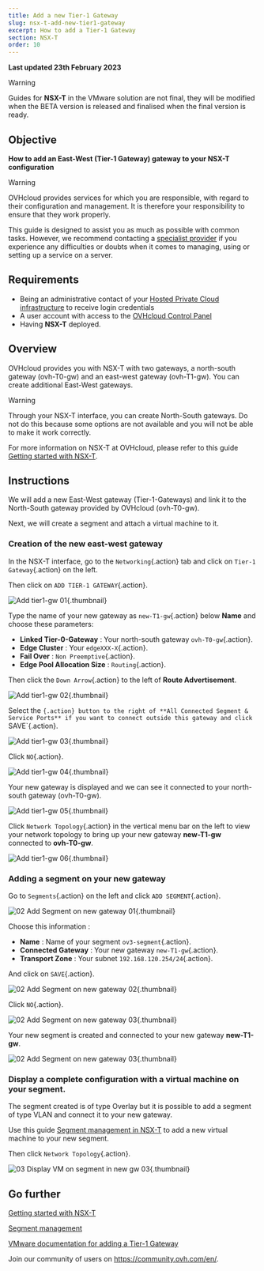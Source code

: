 ```yaml
---
title: Add a new Tier-1 Gateway
slug: nsx-t-add-new-tier1-gateway
excerpt: How to add a Tier-1 Gateway
section: NSX-T
order: 10
---
```


**Last updated 23th February 2023**

> [!warning]
> Guides for **NSX-T** in the VMware solution are not final, they will be modified when the BETA version is released and finalised when the final version is ready.
>

## Objective

**How to add an East-West (Tier-1 Gateway) gateway to your NSX-T configuration**

> [!warning]
> OVHcloud provides services for which you are responsible, with regard to their configuration and management. It is therefore your responsibility to ensure that they work properly.
>
> This guide is designed to assist you as much as possible with common tasks. However, we recommend contacting a [specialist provider](https://partner.ovhcloud.com/en-gb/) if you experience any difficulties or doubts when it comes to managing, using or setting up a service on a server.
>

## Requirements

- Being an administrative contact of your [Hosted Private Cloud infrastructure](https://www.ovhcloud.com/en-gb/enterprise/products/hosted-private-cloud/) to receive login credentials
- A user account with access to the [OVHcloud Control Panel](https://www.ovh.com/auth/?action=gotomanager&from=https://www.ovh.co.uk/&ovhSubsidiary=GB)
- Having **NSX-T** deployed.

## Overview

OVHcloud provides you with NSX-T with two gateways, a north-south gateway (ovh-T0-gw) and an east-west gateway (ovh-T1-gw). You can create additional East-West gateways.

> [!warning]
> Through your NSX-T interface, you can create North-South gateways. Do not do this because some options are not available and you will not be able to make it work correctly.

For more information on NSX-T at OVHcloud, please refer to this guide [Getting started with NSX-T](https://docs.ovh.com/fr/private-cloud/nsx-t-first-steps/).

## Instructions

We will add a new East-West gateway (Tier-1-Gateways) and link it to the North-South gateway provided by OVHcloud (ovh-T0-gw).

Next, we will create a segment and attach a virtual machine to it.

### Creation of the new east-west gateway

In the NSX-T interface, go to the `Networking`{.action} tab and click on `Tier-1 Gateway`{.action} on the left.

Then click on `ADD TIER-1 GATEWAY`{.action}.

![Add tier1-gw 01](images/01-add-tier1-gw01.png){.thumbnail}

Type the name of your new gateway as `new-T1-gw`{.action} below **Name** and choose these parameters:

* **Linked Tier-0-Gateway** : Your north-south gateway `ovh-T0-gw`{.action}.
* **Edge Cluster** : Your `edgeXXX-X`{.action}.
* **Fail Over** : `Non Preemptive`{.action}.
* **Edge Pool Allocation Size** : `Routing`{.action}.

Then click the `Down Arrow`{.action} to the left of **Route Advertisement**.

![Add tier1-gw 02](images/01-add-tier1-gw02.png){.thumbnail}

Select the `{.action} button to the right of **All Connected Segment & Service Ports** if you want to connect outside this gateway and click `SAVE`{.action}.

![Add tier1-gw 03](images/01-add-tier1-gw03.png){.thumbnail}

Click `NO`{.action}.

![Add tier1-gw 04](images/01-add-tier1-gw04.png){.thumbnail}

Your new gateway is displayed and we can see it connected to your north-south gateway (ovh-T0-gw).

![Add tier1-gw 05](images/01-add-tier1-gw05.png){.thumbnail}

Click `Network Topology`{.action} in the vertical menu bar on the left to view your network topology to bring up your new gateway **new-T1-gw** connected to **ovh-T0-gw**.

![Add tier1-gw 06](images/01-add-tier1-gw06.png){.thumbnail}

### Adding a segment on your new gateway

Go to `Segments`{.action} on the left and click `ADD SEGMENT`{.action}.

![02 Add Segment on new gateway 01](images/02-add-segment-on-new-gw01.png){.thumbnail}

Choose this information : 

* **Name** : Name of your segment `ov3-segment`{.action}.
* **Connected Gateway** : Your new gateway `new-T1-gw`{.action}.
* **Transport Zone** : Your subnet `192.168.120.254/24`{.action}.

And click on `SAVE`{.action}.

![02 Add Segment on new gateway 02](images/02-add-segment-on-new-gw02.png){.thumbnail}

Click `NO`{.action}.

![02 Add Segment on new gateway 03](images/02-add-segment-on-new-gw03.png){.thumbnail}

Your new segment is created and connected to your new gateway **new-T1-gw**. 

![02 Add Segment on new gateway 03](images/02-add-segment-on-new-gw03.png){.thumbnail}

### Display a complete configuration with a virtual machine on your segment.

The segment created is of type Overlay but it is possible to add a segment of type VLAN and connect it to your new gateway.

Use this guide [Segment management in NSX-T](https://docs.ovh.com/fr/nsx-t-segment-management/) to add a new virtual machine to your new segment.

Then click `Network Topology`{.action}.

![03 Display VM on segment in new gw 03](images/03-display-vm-on-segment-in-new-gw01.png){.thumbnail}

## Go further <a name="gofurther"></a>

[Getting started with NSX-T](https://docs.ovh.com/gb/en/private-cloud/nsx-t-first-steps/)

[Segment management](https://docs.ovh.com/gb/en/nsx-t-segment-management/)

[VMware documentation for adding a Tier-1 Gateway](https://docs.vmware.com/en/VMware-NSX-T-Data-Center/3.2/administration/GUID-EEBA627A-0860-477A-95A7-7645BA562D62.html)

Join our community of users on <https://community.ovh.com/en/>.

